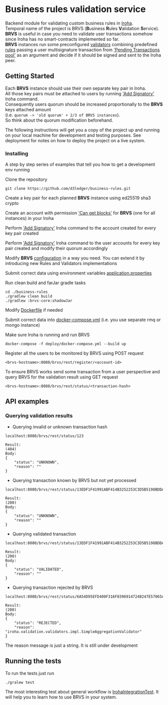 # Business rules validation service

Backend module for validating custom business rules in [Iroha](https://github.com/hyperledger/iroha).<br/>
Temporal name of the project is BRVS (**B**usiness **R**ules **V**alidation **S**ervice).
**BRVS** is useful in case you need to validate user transactions somehow since Iroha has no smart-contracts implemented so far.<br/>
**BRVS** instances run some preconfigured [validators](./brvs-rules/src/main/java/iroha/validation/rules/Rule.java) combining predefined [rules](./brvs-rules/src/main/java/iroha/validation/validators/Validator.java) passing a user multisignature transaction from ['Pending Transactions pool'](https://iroha.readthedocs.io/en/latest/api/queries.html#get-pending-transactions) as an argument and decide if it should be signed and sent to the Iroha peer.

## Getting Started

Each **BRVS** instance should use their own separate key pair in Iroha.<br/>
All those key pairs must be attached to users by running ['Add Signatory'](https://iroha.readthedocs.io/en/latest/api/commands.html#add-signatory) Iroha command.<br/>
Consequently users quorum should be increased proportionally to the **BRVS** keys attached amount<br/> (i.e. `quorum -> 'old quorum' + 2/3 of BRVS instances`).<br/>
So think about the quorum modification beforehand.

The following instructions will get you a copy of the project up and running on your local machine for development and testing purposes. See deployment for notes on how to deploy the project on a live system.

### Installing

A step by step series of examples that tell you how to get a development env running

Clone the repository

```
git clone https://github.com/d3ledger/business-rules.git
```

Create a key pair for each planned **BRVS** instance using ed25519 sha3 crypto

Create an account with permission ['Can get blocks'](https://iroha.readthedocs.io/en/latest/maintenance/permissions.html#block-stream) for **BRVS** (one for all instances) in your Iroha

Perform ['Add Signatory'](https://iroha.readthedocs.io/en/latest/api/commands.html#add-signatory) Iroha command to the account created for every key pair created

Perform ['Add Signatory'](https://iroha.readthedocs.io/en/latest/api/commands.html#add-signatory) Iroha command to the user accounts for every key pair created and modify their quorum accordingly

Modify **BRVS** [configuration](./config/context/spring-context.xml) in a way you need. You can extend it by introducing new Rules and Validators implementations

Submit correct data using environment variables [application.properties](brvs-core/src/main/resources/application.properties)

Run clean build and farJar gradle tasks

```
cd ./business-rules
./gradlew clean build
./gradlew :brvs-core:shadowJar
```

Modify [Dockerfile](./Dockerfile) if needed

Submit correct data into [docker-compose.yml](./deploy/docker-compose.yml) (i.e. you use separate rmq or mongo instance)

Make sure Iroha is running and run BRVS
```
docker-compose -f deploy/docker-compose.yml --build up
```

Register all the users to be monitored by BRVS using POST request
```
<brvs-hostname>:8080/brvs/rest/register/<account-id>
```

To ensure BRVS works send some transaction from a user perspective and query BRVS for the validation result using GET request
```
<brvs-hostname>:8080/brvs/rest/status/<transaction-hash>
```

## API examples
### Querying validation results
- Querying invalid or unknown transaction hash
```
localhost:8080/brvs/rest/status/123

Result:
(404)
Body:
{
    "status": "UNKNOWN",
    "reason": ""
}
```
- Querying transaction known by BRVS but not yet processed
```
localhost:8080/brvs/rest/status/13EDF1F41991ABF414B3252253C3D5B5198BDDAAFCCB181BFB334758C3C4ABEA

Result:
(200)
Body:
{
    "status": "UNKNOWN",
    "reason": ""
}
```
- Querying validated transaction
```
localhost:8080/brvs/rest/status/13EDF1F41991ABF414B3252253C3D5B5198BDDAAFCCB181BFB334758C3C4ABEA

Result:
(200)
Body:
{
    "status": "VALIDATED",
    "reason": ""
}
```
- Querying transaction rejected by BRVS
```
localhost:8080/brvs/rest/status/6A54D95EFD400F316F0396914724B247E57065A66CABFD86427EA73BEFA886AC

Result:
(200)
Body:
{
    "status": "REJECTED",
    "reason": "iroha.validation.validators.impl.SimpleAggregationValidator"
}
```
The reason message is just a string. It is still under development

## Running the tests

To run the tests just run
```
./gralew test
```
The most interesting test about general workflow is [IrohaIntegrationTest](./brvs-core/src/test/java/iroha/validation/behavior/IrohaIntegrationTest.java). It will help you to learn how to use BRVS in your system.
